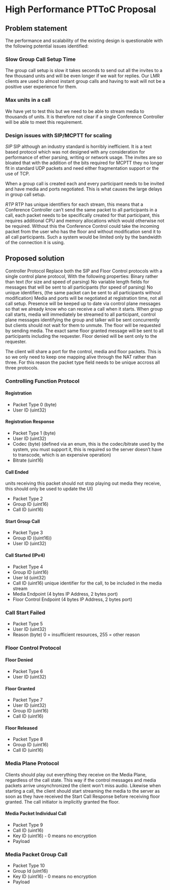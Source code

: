 # High Performance PTToC Proposal

## Problem statement
The performance and scalability of the existing design is questionable with the following potential issues identified:

### Slow Group Call Setup Time
The group call setup is slow it takes seconds to send out all the invites to a few thousand units and will be even longer if we wait for replies. Our LMR clients are used to almost instant group calls and having to wait will not be a positive user experience for them.

### Max units in a call
We have yet to test this but we need to be able to stream media to thousands of units. It is therefore not clear if a single Conference Controller will be able to meet this requirement.

### Design issues with SIP/MCPTT for scaling
*SIP*
SIP although an industry standard is horribly inefficient. It is a text based protocol which was not designed with any consideration for performance of ether parsing, writing or network usage. The invites are so bloated that with the addition of the bits required for MCPTT they no longer fit in standard UDP packets and need either fragmentation support or the use of TCP.

When a group call is created each and every participant needs to be invited and have media and ports negotiated. This is what causes the large delays in group call setup.

*RTP*
RTP has unique identifiers for each stream, this means that a Conference Controller can’t send the same packet to all participants in a call, each packet needs to be specifically created for that participant, this requires additional CPU and memory allocations which would otherwise not be required. Without this the Conference Control could take the incoming packet from the user who has the floor and without modification send it to all call participants. Such a system would be limited only by the bandwidth of the connection it is using.

## Proposed solution
Controller Protocol
Replace both the SIP and Floor Control protocols with a single control plane protocol, With the following properties:
Binary rather than text (for size and speed of parsing)
No variable length fields for messages that will be sent to all participants  (for speed of parsing)
No unique identifiers, (the same packet can be sent to all participants without modification)
Media and ports will be negotiated at registration time, not all call setup.
Presence will be keeped up to date via control plane messages so that we already know who can receive a call when it starts.
When group call starts, media will immediately be streamed to all participant, control plane messages identifying the group and talker will be sent concurrently but clients should not wait for them to unmute.
The floor will be requested by sending media.
The exact same floor granted message will be sent to all participants including the requester.
Floor denied will be sent only to the requester.

The client will share a port for the control, media and floor packets. This is so we only need to keep one mapping alive through the NAT rather than three. For this reason the packet type field needs to be unique accross all three protocols.

### Controlling Function Protocol
#### Registration
* Packet Type 0 (byte)
* User ID (uint32)

#### Registration Response
* Packet Type 1 (byte)
* User ID (uint32)
* Codec (byte) (defined via an enum, this is the codec/bitrate used by the system, you must support it, this is required so the server doesn’t have to transcode, which is an expensive operation)
* Bitrate (uint16)

#### Call Ended 
units receiving this packet should not stop playing out media they receive, this should only be used to update the UI)
* Packet Type 2
* Group ID (uint16)
* Call ID (uint16)

#### Start Group Call
* Packet Type 3
* Group ID ((uint16))
* User ID (uint32)

#### Call Started (IPv4)
* Packet Type 4
* Group ID (uint16)
* User Id (uint32)
* Call ID (uint16) unique identifier for the call, to be included in the media stream
* Media Endpoint (4 bytes IP Address, 2 bytes port)
* Floor Control Endpoint (4 bytes IP Address, 2 bytes port)

### Call Start Failed
* Packet Type 5
* User ID (uint32)
* Reason (byte) 0 = insufficient resources, 255 = other reason

### Floor Control Protocol
#### Floor Denied
* Packet Type 6
* User ID (uint32)

#### Floor Granted
* Packet Type 7
* User ID (uint32) 
* Group ID (uint16)
* Call ID (uint16)

#### Floor Released
* Packet Type 8
* Group ID (uint16)
* Call ID (uint16)

### Media Plane Protocol
Clients should play out everything they receive on the Media Plane, regardless of the call state. This way if the control messages and media packets arrive unsynchronized the client won't miss audio.
Likewise when starting a call, the client should start streaming the media to the server as soon as they have received the Start Call Response before receiving floor granted. The call initiator is implicitly granted the floor.

#### Media Packet Individual Call
* Packet Type 9
* Call ID (uint16)
* Key ID (uint16) - 0 means no encryption
* Payload

### Media Packet Group Call
* Packet Type 10
* Group Id (uint16)
* Key ID (uint16) - 0 means no encryption
* Payload